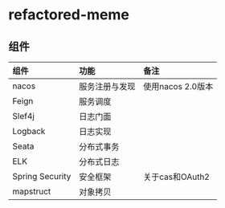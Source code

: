 # refactored-meme

## 组件

|组件|功能|备注|
|:---|:---|:---|
|nacos|服务注册与发现|使用nacos 2.0版本|
|Feign|服务调度||
|Slef4j|日志门面||
|Logback|日志实现||
|Seata|分布式事务||
|ELK|分布式日志||
|Spring Security|安全框架|关于cas和OAuth2|
|mapstruct|对象拷贝||
